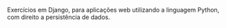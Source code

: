 Exercícios em Django, para aplicações web utilizando a linguagem Python, com direito a persistência de dados.
